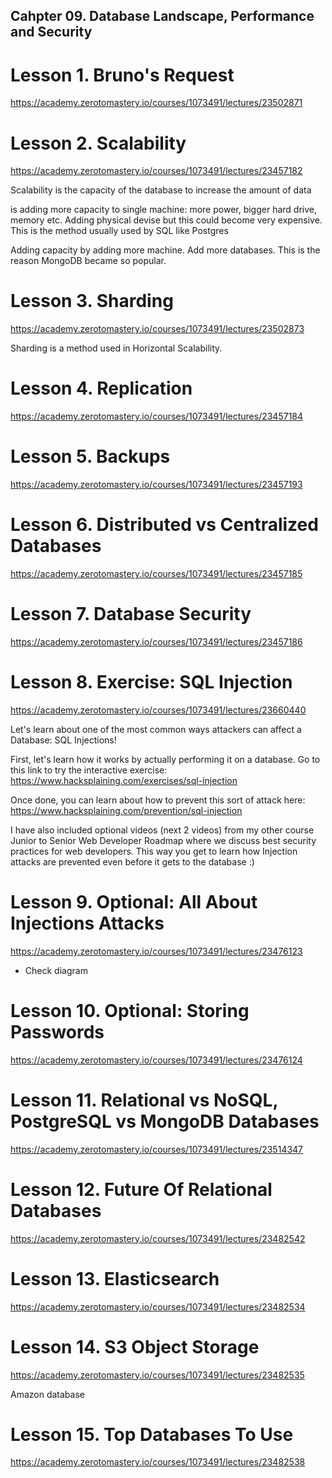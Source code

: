 ## Cahpter 09. Database Landscape, Performance and Security

# Lesson 1. Bruno's Request

https://academy.zerotomastery.io/courses/1073491/lectures/23502871

# Lesson 2. Scalability

https://academy.zerotomastery.io/courses/1073491/lectures/23457182

Scalability is the capacity of the database to increase the amount of data

<Vertical Scalability> is adding more capacity to single machine: more power, bigger hard drive, memory etc. Adding physical devise but this could become very expensive. This is the method usually used by SQL like Postgres

<Horizontal Scalability> Adding capacity by adding more machine. Add more databases. This is the reason MongoDB became so popular.

# Lesson 3. Sharding

https://academy.zerotomastery.io/courses/1073491/lectures/23502873

Sharding is a method used in Horizontal Scalability.

# Lesson 4. Replication

https://academy.zerotomastery.io/courses/1073491/lectures/23457184

# Lesson 5. Backups

https://academy.zerotomastery.io/courses/1073491/lectures/23457193

# Lesson 6. Distributed vs Centralized Databases

https://academy.zerotomastery.io/courses/1073491/lectures/23457185

# Lesson 7. Database Security

https://academy.zerotomastery.io/courses/1073491/lectures/23457186

# Lesson 8. Exercise: SQL Injection

https://academy.zerotomastery.io/courses/1073491/lectures/23660440

Let's learn about one of the most common ways attackers can affect a Database: SQL Injections!

First, let's learn how it works by actually performing it on a database. Go to this link to try the interactive exercise: https://www.hacksplaining.com/exercises/sql-injection

Once done, you can learn about how to prevent this sort of attack here: https://www.hacksplaining.com/prevention/sql-injection

I have also included optional videos (next 2 videos) from my other course Junior to Senior Web Developer Roadmap where we discuss best security practices for web developers. This way you get to learn how Injection attacks are prevented even before it gets to the database :)

# Lesson 9. Optional: All About Injections Attacks

https://academy.zerotomastery.io/courses/1073491/lectures/23476123

- Check <injections> diagram

# Lesson 10. Optional: Storing Passwords

https://academy.zerotomastery.io/courses/1073491/lectures/23476124

# Lesson 11. Relational vs NoSQL, PostgreSQL vs MongoDB Databases

https://academy.zerotomastery.io/courses/1073491/lectures/23514347

# Lesson 12. Future Of Relational Databases

https://academy.zerotomastery.io/courses/1073491/lectures/23482542

# Lesson 13. Elasticsearch

https://academy.zerotomastery.io/courses/1073491/lectures/23482534

# Lesson 14. S3 Object Storage

https://academy.zerotomastery.io/courses/1073491/lectures/23482535

Amazon database

# Lesson 15. Top Databases To Use

https://academy.zerotomastery.io/courses/1073491/lectures/23482538
